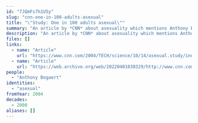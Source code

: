 ```yaml
---
id: "7JQmFs7h1U5y"
slug: "cnn-one-in-100-adults-asexual"
title: "\"Study: One in 100 adults asexual\""
summary: "An article by *CNN* about asexuality which mentions Anthony Bogaert's study"
description: "An article by *CNN* about asexuality which mentions Anthony Bogaert's study on the prevalence of asexuality as well as AVEN"
files: []
links:
  - name: "Article"
    url: "https://www.cnn.com/2004/TECH/science/10/14/asexual.study/index.html"
  - name: "Article"
    url: "https://web.archive.org/web/20220401030329/http://www.cnn.com/2004/TECH/science/10/14/asexual.study/index.html"
people:
  - "Anthony Bogaert"
identities:
  - "asexual"
fromYear: 2004
decades:
  - 2000
aliases: []
---
```

